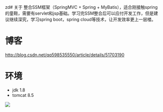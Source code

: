 zd# 关于
整合SSM框架（SpringMVC + Spring + MyBatis），适合刚接触spring的童鞋，需要有servlet和jsp基础。学习完SSM整合后可以应付开发工作，但是建议继续深究，学习spring boot，spring cloud等技术，让开发效率更上一层楼。

# 博客
http://blog.csdn.net/qq598535550/article/details/51703190

# 环境
- jdk 1.8
- tomcat 8.5

![](https://img-ask.csdn.net/upload/201806/05/1528204838_152827.png)
